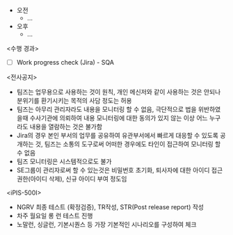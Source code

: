- 오전
	- ...
- 오후
	- ...

<수행 경과>
- [ ] Work progress check (Jira) - SQA

<전사공지>
- 팀즈는 업무용으로 사용하는 것이 원칙, 개인 메신저와 같이 사용하는 것은 안되나 분위기를 환기시키는 목적의 사담 정도는 허용
- 팀즈는 아무리 관리자라도 내용을 모니터링 할 수 없음, 극단적으로 법을 위반하였을때 수사기관에 의뢰하여 내용 모니터링에 대한 동의가 있지 않는 이상 어느 누구라도 내용을 열람하는 것은 불가함
- Jira의 경우 본인 부서의 업무를 공유하여 유관부서에서 빠르게 대응할 수 있도록 공개하는 것, 팀즈는 소통의 도구로써 어떠한 경우에도 타인이 접근하여 모니터링 할 수 없음
- 팀즈 모니터링은 시스템적으로도 불가
- SE그룹이 관리자로써 할 수 있는것은 비밀번호 초기화, 퇴사자에 대한 아이디 접근권한(아이디 삭제), 신규 아이디 부여 정도임

\<iPIS-500I>
- NGRV 최종 테스트 (확정검증), TR작성, STR(Post release report) 작성
- 차주 월요일 롱 런 테스트 진행
- 노말런, 싱글런, 기본시퀀스 등 가장 기본적인 시나리오를 구성하여 체크